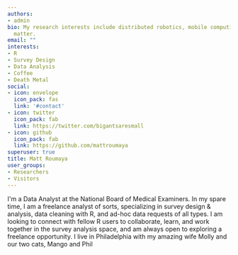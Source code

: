 ```yaml
---
authors:
- admin
bio: My research interests include distributed robotics, mobile computing and programmable
  matter.
email: ""
interests:
- R
- Survey Design
- Data Analysis
- Coffee
- Death Metal
social:
- icon: envelope
  icon_pack: fas
  link: '#contact'
- icon: twitter
  icon_pack: fab
  link: https://twitter.com/bigantsaresmall
- icon: github
  icon_pack: fab
  link: https://github.com/mattroumaya
superuser: true
title: Matt Roumaya
user_groups:
- Researchers
- Visitors
---
```


I'm a Data Analyst at the National Board of Medical Examiners. In my spare time, I am a freelance analyst of sorts, specializing in survey design & analysis, data cleaning with R, and ad-hoc data requests of all types. I am looking to connect with fellow R users to collaborate, learn, and work together in the survey analysis space, and am always open to exploring a freelance opportunity. I live in Philadelphia with my amazing wife Molly and our two cats, Mango and Phil

